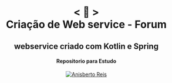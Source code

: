 <h1 align="center">
    < 📜 > <br>
 Criação de Web service - Forum
</h1>
    <h2 align="center">
    webservice criado com Kotlin e Spring
    </h2>
<h4 align="center">
Repositorio para Estudo
</h4>

<p align="center">
  <a href="https://github.com/anisberto">
    <img alt="Anisberto Reis" src="https://img.shields.io/badge/Anisberto Reis-F.S-orange">
  </a>
</p>
<br>
